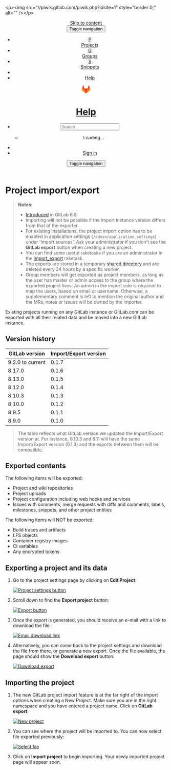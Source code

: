 <!DOCTYPE html>
<!-- saved from url=(0062)https://gitlab.com/help/user/project/settings/import_export.md -->
<html class="" lang="en"><head prefix="og: http://ogp.me/ns#"><meta http-equiv="Content-Type" content="text/html; charset=UTF-8">

<meta content="IE=edge" http-equiv="X-UA-Compatible">
<meta content="object" property="og:type">
<meta content="GitLab" property="og:site_name">
<meta content="Import export · Settings · Project · User · Help" property="og:title">
<meta content="GitLab.com" property="og:description">
<meta content="https://gitlab.com/assets/gitlab_logo-7ae504fe4f68fdebb3c2034e36621930cd36ea87924c11ff65dbcb8ed50dca58.png" property="og:image">
<meta content="https://gitlab.com/help/user/project/settings/import_export.md" property="og:url">
<meta content="summary" property="twitter:card">
<meta content="Import export · Settings · Project · User · Help" property="twitter:title">
<meta content="GitLab.com" property="twitter:description">
<meta content="https://gitlab.com/assets/gitlab_logo-7ae504fe4f68fdebb3c2034e36621930cd36ea87924c11ff65dbcb8ed50dca58.png" property="twitter:image">

<title>Import export · Settings · Project · User · Help · GitLab</title>
<meta content="GitLab.com" name="description">
<link rel="shortcut icon" type="image/x-icon" href="https://gitlab.com/assets/favicon-075eba76312e8421991a0c1f89a89ee81678bcde72319dd3e8047e2a47cd3a42.ico" id="favicon">
<link rel="stylesheet" media="all" href="./README_files/application-6a9fe2c33b8b16c8edbae2e8b770f63a8b692869438cb6a69ba65e1e90e9b3ac.css">
<link rel="stylesheet" media="print" href="./README_files/print-87bb95ae825e1039facb71c62197dad696049012bb8cfeb76bb57c3a4aa865a6.css">

<script type="text/javascript" async="" defer="" src="./README_files/piwik.js.tải xuống"></script><script>
//<![CDATA[
window.gon={};gon.api_version="v4";gon.default_avatar_url="https:\/\/gitlab.com\/assets\/no_avatar-849f9c04a3a0d0cea2424ae97b27447dc64a7dbfae83c036c45b403392f0e8ba.png";gon.max_file_size=10;gon.asset_host=null;gon.relative_url_root="";gon.shortcuts_path="\/help\/shortcuts";gon.user_color_scheme="white";gon.katex_css_url="\/assets\/katex-e46cafe9c3fa73920a7c2c063ee8bb0613e0cf85fd96a3aea25f8419c4bfcfba.css";gon.katex_js_url="\/assets\/katex-04bcf56379fcda0ee7c7a63f71d0fc15ffd2e014d017cd9d51fd6554dfccf40a.js";gon.sentry_dsn="https:\/\/526a2f38a53d44e3a8e69bfa001d1e8b@sentry.gitlap.com\/15";gon.gitlab_url="https:\/\/gitlab.com";gon.test=false;gon.revision="b004167";
//]]>
</script>
<script src="./README_files/runtime.dbf96333b46669cc8da6.bundle.js.tải xuống"></script>
<script src="./README_files/common.4f3bac84454460f63ee6.bundle.js.tải xuống"></script>
<script src="./README_files/main.56b5e32c3748e858c780.bundle.js.tải xuống"></script>
<script src="./README_files/raven.00d198587838de077782.bundle.js.tải xuống"></script>


<meta name="csrf-param" content="authenticity_token">
<meta name="csrf-token" content="nCPwuPiyUz1FTO2O3rVVMLtsoKdiNY9vPLAtHc8BjVQIuyD2Kr0XMh3Fw9eo5McMTYVLpWh2tuYnDhCplHgj/Q==">
<meta content="origin-when-cross-origin" name="referrer">
<meta content="width=device-width, initial-scale=1, maximum-scale=1" name="viewport">
<meta content="#474D57" name="theme-color">
<link rel="apple-touch-icon" type="image/x-icon" href="https://gitlab.com/assets/touch-icon-iphone-5a9cee0e8a51212e70b90c87c12f382c428870c0ff67d1eb034d884b78d2dae7.png">
<link rel="apple-touch-icon" type="image/x-icon" href="https://gitlab.com/assets/touch-icon-ipad-a6eec6aeb9da138e507593b464fdac213047e49d3093fc30e90d9a995df83ba3.png" sizes="76x76">
<link rel="apple-touch-icon" type="image/x-icon" href="https://gitlab.com/assets/touch-icon-iphone-retina-72e2aadf86513a56e050e7f0f2355deaa19cc17ed97bbe5147847f2748e5a3e3.png" sizes="120x120">
<link rel="apple-touch-icon" type="image/x-icon" href="https://gitlab.com/assets/touch-icon-ipad-retina-8ebe416f5313483d9c1bc772b5bbe03ecad52a54eba443e5215a22caed2a16a2.png" sizes="152x152">
<link color="rgb(226, 67, 41)" href="https://gitlab.com/assets/logo-d36b5212042cebc89b96df4bf6ac24e43db316143e89926c0db839ff694d2de4.svg" rel="mask-icon">
<meta content="/assets/msapplication-tile-1196ec67452f618d39cdd85e2e3a542f76574c071051ae7effbfde01710eb17d.png" name="msapplication-TileImage">
<meta content="#30353E" name="msapplication-TileColor">


<!-- Piwik -->
<script>
  var _paq = _paq || [];
  _paq.push(['trackPageView']);
  _paq.push(['enableLinkTracking']);
  (function() {
    var u="//piwik.gitlab.com/";
    _paq.push(['setTrackerUrl', u+'piwik.php']);
    _paq.push(['setSiteId', 1]);
    var d=document, g=d.createElement('script'), s=d.getElementsByTagName('script')[0];
    g.type='text/javascript'; g.async=true; g.defer=true; g.src=u+'piwik.js'; s.parentNode.insertBefore(g,s);
  })();
</script>
<noscript>&lt;p&gt;&lt;img src="//piwik.gitlab.com/piwik.php?idsite=1" style="border:0;" alt="" /&gt;&lt;/p&gt;</noscript>
<!-- End Piwik Code -->


</head>

<body class="" data-group="" data-page="help:show" data-project="">
<header class="navbar navbar-gitlab">
<a class="sr-only gl-accessibility" href="https://gitlab.com/help/user/project/settings/import_export.md#content-body" tabindex="1">Skip to content</a>
<div class="container-fluid">
<div class="header-content">
<div class="dropdown global-dropdown">
<button class="global-dropdown-toggle" data-toggle="dropdown" type="button">
<span class="sr-only">Toggle navigation</span>
<i aria-hidden="true" class="fa fa-bars"></i>
</button>
<div class="dropdown-menu-nav global-dropdown-menu">
<ul>
<li class="home"><a title="Projects" class="dashboard-shortcuts-projects" href="https://gitlab.com/explore"><div class="shortcut-mappings">
<div class="key">
<i aria-label="hidden" class="fa fa-arrow-up"></i>
P
</div>
</div>
<span>
Projects
</span>
</a></li><li class=""><a title="Groups" class="dashboard-shortcuts-groups" href="https://gitlab.com/explore/groups"><div class="shortcut-mappings">
<div class="key">
<i aria-label="hidden" class="fa fa-arrow-up"></i>
G
</div>
</div>
<span>
Groups
</span>
</a></li><li class=""><a title="Snippets" class="dashboard-shortcuts-snippets" href="https://gitlab.com/explore/snippets"><div class="shortcut-mappings">
<div class="key">
<i aria-label="hidden" class="fa fa-arrow-up"></i>
S
</div>
</div>
<span>
Snippets
</span>
</a></li><li class="divider"></li>
<li class="active"><a title="Help" href="https://gitlab.com/help"><span>
Help
</span>
</a></li></ul>

</div>
</div>
<div class="header-logo">
<a class="home" title="Dashboard" id="logo" href="https://gitlab.com/"><svg width="28" height="28" class="tanuki-logo" viewBox="0 0 36 36">
  <path class="tanuki-shape tanuki-left-ear" fill="#e24329" d="M2 14l9.38 9v-9l-4-12.28c-.205-.632-1.176-.632-1.38 0z"></path>
  <path class="tanuki-shape tanuki-right-ear" fill="#e24329" d="M34 14l-9.38 9v-9l4-12.28c.205-.632 1.176-.632 1.38 0z"></path>
  <path class="tanuki-shape tanuki-nose" fill="#e24329" d="M18,34.38 3,14 33,14 Z"></path>
  <path class="tanuki-shape tanuki-left-eye" fill="#fc6d26" d="M18,34.38 11.38,14 2,14 6,25Z"></path>
  <path class="tanuki-shape tanuki-right-eye" fill="#fc6d26" d="M18,34.38 24.62,14 34,14 30,25Z"></path>
  <path class="tanuki-shape tanuki-left-cheek" fill="#fca326" d="M2 14L.1 20.16c-.18.565 0 1.2.5 1.56l17.42 12.66z"></path>
  <path class="tanuki-shape tanuki-right-cheek" fill="#fca326" d="M34 14l1.9 6.16c.18.565 0 1.2-.5 1.56L18 34.38z"></path>
</svg>

</a></div>
<div class="title-container">
<h1 class="title"><a href="https://gitlab.com/help">Help</a></h1>
</div>
<div class="navbar-collapse collapse">
<ul class="nav navbar-nav">
<li class="hidden-sm hidden-xs">
<div class="search search-form">
<form class="navbar-form" action="https://gitlab.com/search" accept-charset="UTF-8" method="get"><input name="utf8" type="hidden" value="✓"><div class="search-input-container">
<div class="search-input-wrap">
<div class="dropdown" data-url="/search/autocomplete">
<input type="search" name="search" id="search" placeholder="Search" class="search-input dropdown-menu-toggle no-outline js-search-dashboard-options disabled" spellcheck="false" tabindex="1" autocomplete="off" data-toggle="dropdown" data-issues-path="https://gitlab.com/dashboard/issues" data-mr-path="https://gitlab.com/dashboard/merge_requests" value="">
<div class="dropdown-menu dropdown-select">
<div class="dropdown-content"><ul>
<li>
<a class="is-focused dropdown-menu-empty-link">
Loading...
</a>
</li>
</ul>
</div><div class="dropdown-loading"><i aria-hidden="true" class="fa fa-spinner fa-spin"></i></div>
</div>
<i class="search-icon"></i>
<i class="clear-icon js-clear-input"></i>
</div>
</div>
</div>
<input type="hidden" name="group_id" id="group_id" class="js-search-group-options">
<input type="hidden" name="project_id" id="search_project_id" value="" class="js-search-project-options">
<input type="hidden" name="repository_ref" id="repository_ref">

<div class="search-autocomplete-opts hide" data-autocomplete-path="/search/autocomplete"></div>
</form></div>

</li>
<li class="visible-sm-inline-block visible-xs-inline-block">
<a title="Search" aria-label="Search" data-toggle="tooltip" data-placement="bottom" data-container="body" href="https://gitlab.com/search"><i aria-hidden="true" class="fa fa-search"></i>
</a></li>
<li>
<div>
<a class="btn btn-sign-in btn-success" href="https://gitlab.com/users/sign_in?redirect_to_referer=yes">Sign in</a>
</div>
</li>
</ul>
</div>
<button class="navbar-toggle" type="button">
<span class="sr-only">Toggle navigation</span>
<i aria-hidden="true" class="fa fa-ellipsis-v"></i>
</button>

</div>
</div>
</header>


<div class="page-with-sidebar">
<div class="content-wrapper">
<div class="alert-wrapper">


<div class="flash-container flash-container-page">
</div>


</div>
<div class="container-fluid container-limited ">
<div class="content" id="content-body">
<div class="documentation wiki">
<h1 dir="auto">
<a id="user-content-project-importexport" class="anchor" href="https://gitlab.com/help/user/project/settings/import_export.md#project-importexport" aria-hidden="true"></a>Project import/export</h1>

<blockquote dir="auto">
<p><strong>Notes:</strong></p>

<ul>
<li>
<a href="https://gitlab.com/gitlab-org/gitlab-ce/issues/3050">Introduced</a> in GitLab 8.9.</li>
<li>Importing will not be possible if the import instance version differs from
that of the exporter.</li>
<li>For existing installations, the project import option has to be enabled in
application settings (<code>/admin/application_settings</code>) under 'Import sources'.
Ask your administrator if you don't see the <strong>GitLab export</strong> button when
creating a new project.</li>
<li>You can find some useful raketasks if you are an administrator in the
<a href="https://gitlab.com/help/administration/raketasks/project_import_export.md">import_export</a>
raketask.</li>
<li>The exports are stored in a temporary <a href="https://gitlab.com/help/development/shared_files.md">shared directory</a> and are deleted
every 24 hours by a specific worker.</li>
<li>Group members will get exported as project members, as long as the user has
master or admin access to the group where the exported project lives. An admin
in the import side is required to map the users, based on email or username.
Otherwise, a supplementary comment is left to mention the original author and
the MRs, notes or issues will be owned by the importer.</li>
</ul>
</blockquote>

<p dir="auto">Existing projects running on any GitLab instance or GitLab.com can be exported
with all their related data and be moved into a new GitLab instance.</p>

<h2 dir="auto">
<a id="user-content-version-history" class="anchor" href="https://gitlab.com/help/user/project/settings/import_export.md#version-history" aria-hidden="true"></a>Version history</h2>

<table dir="auto">
<thead>
<tr>
<th>GitLab version</th>
<th>Import/Export version</th>
</tr>
</thead>
<tbody>
<tr>
<td>9.2.0 to current</td>
<td>0.1.7</td>
</tr>
<tr>
<td>8.17.0</td>
<td>0.1.6</td>
</tr>
<tr>
<td>8.13.0</td>
<td>0.1.5</td>
</tr>
<tr>
<td>8.12.0</td>
<td>0.1.4</td>
</tr>
<tr>
<td>8.10.3</td>
<td>0.1.3</td>
</tr>
<tr>
<td>8.10.0</td>
<td>0.1.2</td>
</tr>
<tr>
<td>8.9.5</td>
<td>0.1.1</td>
</tr>
<tr>
<td>8.9.0</td>
<td>0.1.0</td>
</tr>
</tbody>
</table>

<blockquote dir="auto">
<p>The table reflects what GitLab version we updated the Import/Export version at.
For instance, 8.10.3 and 8.11 will have the same Import/Export version (0.1.3)
and the exports between them will be compatible.</p>
</blockquote>

<h2 dir="auto">
<a id="user-content-exported-contents" class="anchor" href="https://gitlab.com/help/user/project/settings/import_export.md#exported-contents" aria-hidden="true"></a>Exported contents</h2>

<p dir="auto">The following items will be exported:</p>

<ul dir="auto">
<li>Project and wiki repositories</li>
<li>Project uploads</li>
<li>Project configuration including web hooks and services</li>
<li>Issues with comments, merge requests with diffs and comments, labels, milestones, snippets,
and other project entities</li>
</ul>

<p dir="auto">The following items will NOT be exported:</p>

<ul dir="auto">
<li>Build traces and artifacts</li>
<li>LFS objects</li>
<li>Container registry images</li>
<li>CI variables</li>
<li>Any encrypted tokens</li>
</ul>

<h2 dir="auto">
<a id="user-content-exporting-a-project-and-its-data" class="anchor" href="https://gitlab.com/help/user/project/settings/import_export.md#exporting-a-project-and-its-data" aria-hidden="true"></a>Exporting a project and its data</h2>

<ol dir="auto">
<li>
<p>Go to the project settings page by clicking on <strong>Edit Project</strong>:</p>

<p><a class="no-attachment-icon" href="./README_files/settings_edit_button.png" target="_blank" rel="noopener noreferrer"><img src="./README_files/settings_edit_button.png" alt="Project settings button"></a></p>
</li>
<li>
<p>Scroll down to find the <strong>Export project</strong> button:</p>

<p><a class="no-attachment-icon" href="./README_files/import_export_export_button.png" target="_blank" rel="noopener noreferrer"><img src="./README_files/import_export_export_button.png" alt="Export button"></a></p>
</li>
<li>
<p>Once the export is generated, you should receive an e-mail with a link to
download the file:</p>

<p><a class="no-attachment-icon" href="./README_files/import_export_mail_link.png" target="_blank" rel="noopener noreferrer"><img src="./README_files/import_export_mail_link.png" alt="Email download link"></a></p>
</li>
<li>
<p>Alternatively, you can come back to the project settings and download the
file from there, or generate a new export. Once the file available, the page
should show the <strong>Download export</strong> button:</p>

<p><a class="no-attachment-icon" href="./README_files/import_export_download_export.png" target="_blank" rel="noopener noreferrer"><img src="./README_files/import_export_download_export.png" alt="Download export"></a></p>
</li>
</ol>

<h2 dir="auto">
<a id="user-content-importing-the-project" class="anchor" href="https://gitlab.com/help/user/project/settings/import_export.md#importing-the-project" aria-hidden="true"></a>Importing the project</h2>

<ol dir="auto">
<li>
<p>The new GitLab project import feature is at the far right of the import
options when creating a New Project. Make sure you are in the right namespace
and you have entered a project name. Click on <strong>GitLab export</strong>:</p>

<p><a class="no-attachment-icon" href="./README_files/import_export_new_project.png" target="_blank" rel="noopener noreferrer"><img src="./README_files/import_export_new_project.png" alt="New project"></a></p>
</li>
<li>
<p>You can see where the project will be imported to. You can now select file
exported previously:</p>

<p><a class="no-attachment-icon" href="./README_files/import_export_select_file.png" target="_blank" rel="noopener noreferrer"><img src="./README_files/import_export_select_file.png" alt="Select file"></a></p>
</li>
<li><p>Click on <strong>Import project</strong> to begin importing. Your newly imported project
page will appear soon.</p></li>
</ol>
</div>

</div>
</div>
</div>
</div>






<div class="device-xs visible-xs"></div><div class="device-sm visible-sm"></div><div class="device-md visible-md"></div><div class="device-lg visible-lg"></div><div id="SL_balloon_obj" alt="0" style="display: block;"><div id="SL_button" class="SL_ImTranslatorLogo" style="background: url(&quot;chrome-extension://noaijdpnepcgjemiklgfkcfbkokogabh/content/img/util/imtranslator-s.png&quot;); display: none; opacity: 0; left: 171px; top: 3507px; transition: visibility 2s, opacity 2s linear;"></div><div id="SL_shadow_translation_result2" style="display: none;"></div><div id="SL_shadow_translator" style="display: none;"><div id="SL_planshet" style="background: url(&quot;chrome-extension://noaijdpnepcgjemiklgfkcfbkokogabh/content/img/util/bg2.png&quot;) rgb(244, 245, 245);"><div id="SL_arrow_up" style="background: url(&quot;chrome-extension://noaijdpnepcgjemiklgfkcfbkokogabh/content/img/util/up.png&quot;);"></div><div id="SL_providers"><div class="SL_BL_LABLE_ON" title="Google" id="SL_P0">G</div><div class="SL_BL_LABLE_ON" title="Microsoft" id="SL_P1">M</div><div class="SL_BL_LABLE_ON" title="Translator" id="SL_P2">T</div></div><div id="SL_alert_bbl" style="display: none;"><div id="SLHKclose" style="background: url(&quot;chrome-extension://noaijdpnepcgjemiklgfkcfbkokogabh/content/img/util/delete.png&quot;);"></div><div id="SL_alert_cont"></div></div><div id="SL_TB"><div id="SL_bubblelogo" class="SL_ImTranslatorLogo" style="background: url(&quot;chrome-extension://noaijdpnepcgjemiklgfkcfbkokogabh/content/img/util/imtranslator-s.png&quot;);"></div><table id="SL_tables" cellspacing="1"><tr><td class="SL_td" width="10%" align="right"><input id="SL_locer" type="checkbox" title="Khóa ngôn ngữ"></td><td class="SL_td" width="20%" align="left"><select id="SL_lng_from"><option value="auto">Phát hiện ngôn ngữ</option><option value="">undefined</option></select></td><td class="SL_td" width="3" align="center"><div id="SL_switch_b" title="Chuyển ngôn ngữ" style="background: url(&quot;chrome-extension://noaijdpnepcgjemiklgfkcfbkokogabh/content/img/util/switchb.png&quot;);"></div></td><td class="SL_td" width="20%" align="left"><select id="SL_lng_to"><option value="">undefined</option></select></td><td class="SL_td" width="21%" align="center"> </td><td class="SL_td" width="6%" align="center"><div id="SL_TTS_voice" title="Nghe" style="background: url(&quot;chrome-extension://noaijdpnepcgjemiklgfkcfbkokogabh/content/img/util/tts-voice.png&quot;);"></div></td><td class="SL_td" width="6%" align="center"><div id="SL_copy" title="Chép bản dịch" class="SL_copy" style="background: url(&quot;chrome-extension://noaijdpnepcgjemiklgfkcfbkokogabh/content/img/util/copy_hand.png&quot;);"></div></td><td class="SL_td" width="6%" align="center"><div id="SL_bbl_font_patch"></div><div id="SL_bbl_font" title="Cỡ chữ" class="SL_bbl_font" style="background: url(&quot;chrome-extension://noaijdpnepcgjemiklgfkcfbkokogabh/content/img/util/font-off.png&quot;);"></div></td><td class="SL_td" width="6%" align="center"><div id="SL_TH" title="Lược sử biên dịch" style="background: url(&quot;chrome-extension://noaijdpnepcgjemiklgfkcfbkokogabh/content/img/util/history.png&quot;);"></div></td><td class="SL_td" width="10%"> </td><td class="SL_td" width="8%" align="right"><div id="SL_pin" title="Gắn cửa sổ pop-up" style="background: url(&quot;chrome-extension://noaijdpnepcgjemiklgfkcfbkokogabh/content/img/util/pin-on.png&quot;);"></div></td></tr></table></div></div><div id="SL_shadow_translation_result" style="visibility: visible;"></div><div id="SL_loading" class="SL_loading" style="background: url(&quot;chrome-extension://noaijdpnepcgjemiklgfkcfbkokogabh/content/img/util/loading.gif&quot;);"></div><div id="SL_player2"></div><div id="SL_alert100">Chức năng phát âm giới hạn ở 200 ký tự</div><div id="SL_Balloon_options" style="background: url(&quot;chrome-extension://noaijdpnepcgjemiklgfkcfbkokogabh/content/img/util/bg3.png&quot;) rgb(255, 255, 255);"><div id="SL_arrow_down" style="background: url(&quot;chrome-extension://noaijdpnepcgjemiklgfkcfbkokogabh/content/img/util/down.png&quot;);"></div><table width="100%"><tr><td width="18%" align="left" height="16"><div id="SL_bbl_donate" title="Đóng góp" style="background: url(&quot;chrome-extension://noaijdpnepcgjemiklgfkcfbkokogabh/content/img/util/donate2.png&quot;);"></div></td><td width="68%" align="center"><a href="chrome-extension://noaijdpnepcgjemiklgfkcfbkokogabh/content/html/options/options.html?bbl" target="_blank" class="SL_options" title="Hiển thị các tùy chọn">Các Tùy chọn</a> : <a href="chrome-extension://noaijdpnepcgjemiklgfkcfbkokogabh/content/html/options/options.html?hist" target="_blank" class="SL_options" title="Lược sử biên dịch">Lược sử</a> : <a href="http://about.imtranslator.net/tutorials/presentations/imtranslator-for-chrome/chrome-bubble-translator/" target="_blank" class="SL_options" title="Trợ giúp">Trợ giúp</a> : <a href="chrome-extension://noaijdpnepcgjemiklgfkcfbkokogabh/content/html/options/options.html?feed" target="_blank" class="SL_options" title="Phản hồi">Phản hồi</a></td><td width="15%" align="right"><span id="SL_Balloon_Close" title="Đóng">Đóng</span></td></tr></table></div></div></div></body></html>